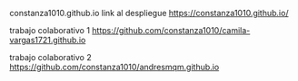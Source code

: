  constanza1010.github.io
 link al despliegue https://constanza1010.github.io/

 trabajo colaborativo 1 https://github.com/constanza1010/camila-vargas1721.github.io

 trabajo colaborativo 2 https://github.com/constanza1010/andresmqm.github.io
 
